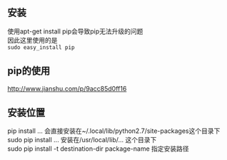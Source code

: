 ## 安装
使用apt-get install pip会导致pip无法升级的问题  
因此这里使用的是  
`sudo easy_install pip`  

## pip的使用
http://www.jianshu.com/p/9acc85d0ff16

## 安装位置
pip install ... 会直接安装在~/.local/lib/python2.7/site-packages这个目录下  
sudo pip install ... 安装在/usr/local/lib/... 这个目录下  
sudo pip install -t destination-dir package-name  指定安装路径  


